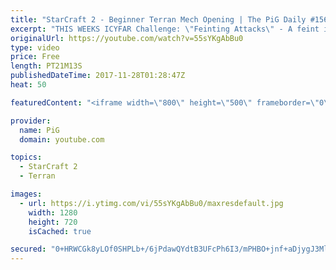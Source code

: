 ```yaml
---
title: "StarCraft 2 - Beginner Terran Mech Opening | The PiG Daily #156"
excerpt: "THIS WEEKS ICYFAR Challenge: \"Feinting Attacks\" - A feint is where you give the impression of attacking in one place where its fake or just a small distraction from the real thrust of your attack. Examples: Using empty drops or hallucinations to pull your opponent out of position!\r \r Send submissions"
originalUrl: https://youtube.com/watch?v=55sYKgAbBu0
type: video
price: Free
length: PT21M13S
publishedDateTime: 2017-11-28T01:28:47Z
heat: 50

featuredContent: "<iframe width=\"800\" height=\"500\" frameborder=\"0\" src=\"https://www.youtube.com/embed/55sYKgAbBu0\" allow=\"accelerometer; autoplay; encrypted-media; gyroscope; picture-in-picture\" allowfullscreen></iframe>"

provider:
  name: PiG
  domain: youtube.com

topics:
  - StarCraft 2
  - Terran

images:
  - url: https://i.ytimg.com/vi/55sYKgAbBu0/maxresdefault.jpg
    width: 1280
    height: 720
    isCached: true

secured: "0+HRWCGk8yLOf0SHPLb+/6jPdawQYdtB3UFcPh6I3/mPHBO+jnf+aDjygJ3Ml+QNfLqH5Yy6BdBmMDWy735y3ytCGb7aDH0ddcEuTUF5AWHZ/Hmp7sabNcL7SrqUk2wNKKpYgBCYPhkaL71x7ysV+unA90kqj2/cxJKLOTE67lLVokNi04wOQMmtTFrD8piQsDQ6qBK7jyzTLnK6oB2dneZHtXirExYVYIB45tBCBnaCNqHQqSsXXSYi+B0LHkfeUNWnhDaO0WCfcAolUJn5njkS4ymp4zcAywMpcY0swf7kuxZlfOCLSA1mcztBs7k6GFGFWLBXLFXBhhX2utn06iRHfMQrKyw28PTbc5Z14EJcWdD29jfL2ja1SXBsz9k5E7VK9elAlppzNSMANnMS3+9Wr+Frn7cr4jQ097gJIlw=;zza3LJfLFU2Cvda1uQgaJA=="
---
```


